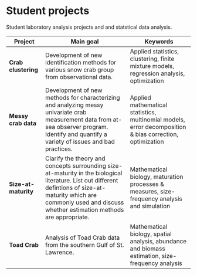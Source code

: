 # Student projects

Student laboratory analysis projects and and statstical data analysis. 


| Project               | Main goal                                                                                                                      | Keywords 
| --------------------- | ------------------------------------------------------------------------------------------------------------------------------ | ----------------------------------------------------------------------------------------
| **Crab clustering**   | Development of new identification methods for various snow crab group from observational data.                                 | Applied statistics, clustering, finite mixture models, regression analysis, optimization
| **Messy crab data**   | Development of new methods for characterizing and analyzing messy univariate crab measurement data from at-sea observer program. Identify and quantify a variety of issues and bad practices. | Applied mathematical statistics, multinomial models, error decomposition & bias correction, optimization
| **Size-at-maturity**  | Clarify the theory and concepts surrounding size-at-maturity in the biological literature. List out different defintions of size-at-maturity which are commonly used and discuss whether estimation methods are appropriate.                                    | Mathematical biology, maturation processes & measures, size-frequency analysis and simulation
| **Toad Crab**         | Analysis of Toad Crab data from the southern Gulf of St. Lawrence.                                                             | Mathematical biology, spatial analysis, abundance and biomass estimation, size-frequency analysis  
